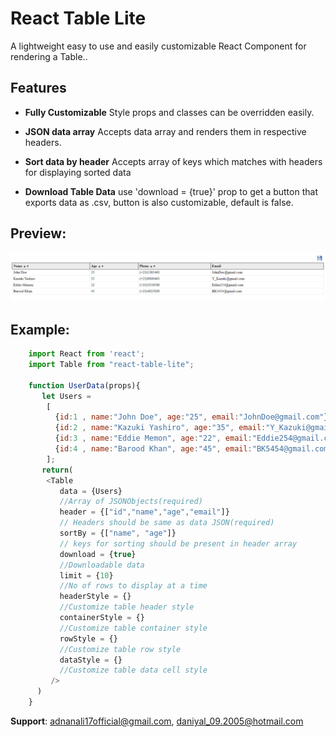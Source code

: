 # React Table Lite

A lightweight easy to use and easily customizable React Component for rendering a Table..

## Features

 - **Fully Customizable**
    Style props and classes can be overridden easily.

 - **JSON data array**
    Accepts data array and renders them in respective headers.
    
 - **Sort data by header**
    Accepts array of keys which matches with headers for displaying sorted data    

 - **Download Table Data**
    use 'download = {true}' prop to get a button that exports data as .csv, button is also customizable, default is false.
  
 ## Preview:
 
 <img src="https://github.com/adnanali17official/react-table-lite/blob/master/preview.png" alt="react-table-lite-preview" />

 ## Example:
```js  
    import React from 'react';
    import Table from "react-table-lite";
    
    function UserData(props){
       let Users = 
		[
		  {id:1 , name:"John Doe", age:"25", email:"JohnDoe@gmail.com"},
		  {id:2 , name:"Kazuki Yashiro", age:"35", email:"Y_Kazuki@gmail.com"},
		  {id:3 , name:"Eddie Memon", age:"22", email:"Eddie254@gmail.com"},
		  {id:4 , name:"Barood Khan", age:"45", email:"BK5454@gmail.com"},
		];
       return(
		<Table
		   data = {Users}		
		   //Array of JSONObjects(required)
		   header = {["id","name","age","email"]}  
		   // Headers should be same as data JSON(required)
		   sortBy = {["name", "age"]}
		   // keys for sorting should be present in header array
		   download = {true}
		   //Downloadable data 
		   limit = {10}
		   //No of rows to display at a time
		   headerStyle = {}
		   //Customize table header style
		   containerStyle = {}
		   //Customize table container style
		   rowStyle = {}
		   //Customize table row style
		   dataStyle = {}
		   //Customize table data cell style
		 />
	  )
	}
```
 **Support**:  adnanali17official@gmail.com, daniyal_09.2005@hotmail.com
